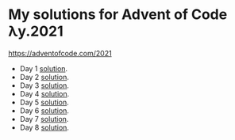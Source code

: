 # My solutions for Advent of Code λy.2021
https://adventofcode.com/2021
    
* Day 1 [solution](day1.py).
* Day 2 [solution](day2.py).
* Day 3 [solution](day3.py).
* Day 4 [solution](day4.py).
* Day 5 [solution](day5.py).
* Day 6 [solution](day6.py).
* Day 7 [solution](day7.py).
* Day 8 [solution](day8.py).